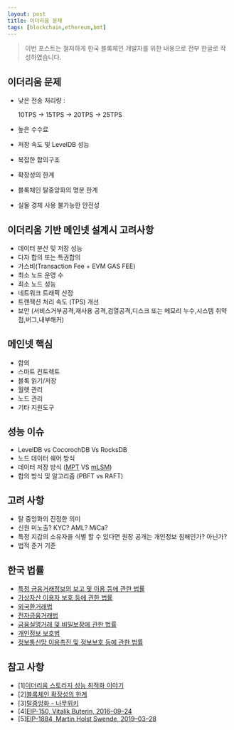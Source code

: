 ```yaml
---
layout: post
title: 이더리움 문제
tags: [blockchain,ethereum,bmt]
---
```


> 이번 포스트는 철저하게 한국 블록체인 개발자를 위한 내용으로 전부 한글로 작성하였습니다.

## 이더리움 문제

* 낮은 전송 처리량 : 

    10TPS -> 15TPS -> 20TPS -> 25TPS
* 높은 수수료
* 저장 속도 및 LevelDB 성능
* 복잡한 합의구조
* 확장성의 한계
* 블록체인 탈중앙화의 명분 한계
* 실물 경제 사용 불가능한 안전성

## 이더리움 기반 메인넷 설계시 고려사항

* 데이터 분산 및 저장 성능
* 다자 합의 또는 특권합의 
* 가스비(Transaction Fee + EVM GAS FEE)
* 최소 노드 운영 수
* 최소 노드 성능
* 네트워크 트래픽 산정
* 트랜젝션 처리 속도 (TPS) 개선
* 보안 (서비스거부공격,재사용 공격,검열공격,디스크 또는 메모리 누수,시스템 취약점,버그,내부해커)

## 메인넷 핵심

* 합의
* 스마트 컨트렉트
* 블록 읽기/저장
* 월렛 관리
* 노드 관리
* 기타 지원도구

## 성능 이슈

* LevelDB vs CocorochDB Vs RocksDB
* 노드 데이터 쉐어 방식
* 데이터 저장 방식 ([MPT] VS [mLSM])
* 합의 방식 및 알고리즘 (PBFT vs RAFT)


## 고려 사항

* 탈 중앙화의 진정한 의미
* 신원 미노출? KYC? AML? MiCa?
* 특정 지갑의 소유자을 식별 할 수 있다면 원장 공개는 개인정보 침해인가? 아닌가?
* 법적 준거 기준

## 한국 법률
- [특정 금융거래정보의 보고 및 이용 등에 관한 법률](https://elaw.klri.re.kr/kor_service/lawView.do?hseq=60111&lang=ENG)
- [가상자산 이용자 보호 등에 관한 법률](https://elaw.klri.re.kr/kor_service/lawView.do?hseq=63752&lang=ENG)
- [외국환거래법](https://elaw.klri.re.kr/kor_service/lawView.do?hseq=57324&lang=ENG)
- [전자금융거래법](https://elaw.klri.re.kr/kor_service/lawView.do?hseq=55549&lang=ENG)
- [금융실명거래 및 비밀보장에 관한 법률](https://elaw.klri.re.kr/kor_service/lawView.do?hseq=54706&lang=ENG)
- [개인정보 보호법](https://elaw.klri.re.kr/kor_service/lawView.do?hseq=62389&lang=KOR)
- [정보통신망 이용촉진 및 정보보호 등에 관한 법률](https://elaw.klri.re.kr/kor_service/lawView.do?hseq=60899&lang=KOR)
## 참고 사항

- [1][이더리움 스토리지 성능 최적화 이야기](https://medium.com/curg/merklized-lsm-%EC%9D%B4%EB%8D%94%EB%A6%AC%EC%9B%80-%EC%8A%A4%ED%86%A0%EB%A6%AC%EC%A7%80-%EC%84%B1%EB%8A%A5-%EC%B5%9C%EC%A0%81%ED%99%94-%EC%9D%B4%EC%95%BC%EA%B8%B0-5c77acbbe2b0)
- [2][블록체인 확장성의 한계](https://medium.com/onther-tech/%EB%B8%94%EB%A1%9D%EC%B2%B4%EC%9D%B8-%ED%99%95%EC%9E%A5%EC%84%B1%EC%9D%98-%ED%95%9C%EA%B3%84-the-limits-to-blockchain-scalability-802b3e036384)
- [3][탈중앙화 - 나무위키](https://namu.wiki/w/%ED%83%88%EC%A4%91%EC%95%99%ED%99%94)
- [4][EIP-150, Vitalik Buterin, 2016–09–24](https://github.com/ethereum/EIPs/blob/master/EIPS/eip-150.md)
- [5][EIP-1884, Martin Holst Swende, 2019–03–28](https://eips.ethereum.org/EIPS/eip-1884)

[MPT]:https://ethereum.org/en/developers/docs/data-structures-and-encoding/patricia-merkle-trie "MERKLE PATRICIA TRIE"
[mLSM]:https://www.usenix.org/conference/hotstorage18/presentation/raju "Log Structured Merge Tree"